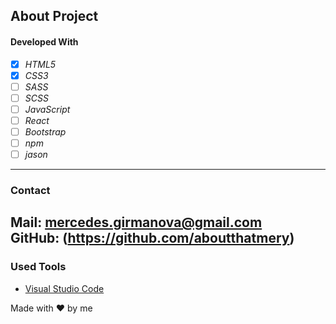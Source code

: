 ## About Project
#### Developed With
- [x] _HTML5_
- [x] _CSS3_
- [ ] _SASS_
- [ ] _SCSS_
- [ ] _JavaScript_
- [ ] _React_
- [ ] _Bootstrap_
- [ ] _npm_
- [ ] _jason_
---
### Contact
Mail: mercedes.girmanova@gmail.com<br>
GitHub: (https://github.com/aboutthatmery)<br>
---
### Used Tools
- [Visual Studio Code](https://code.visualstudio.com/)

Made with ❤️ by me
